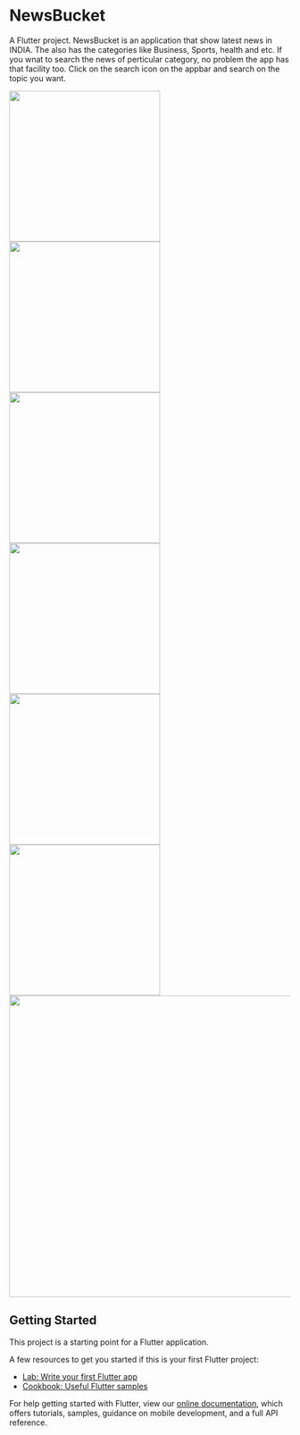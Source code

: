 # NewsBucket

A Flutter project.
NewsBucket is an application that show latest news in INDIA. The also has the categories like Business, Sports, health and etc.
If you wnat to search the news of perticular category, no problem the app has that facility too. 
Click on the search icon on the appbar and search on the topic you want.


<img src="https://github.com/VaishnavDatir/Flutter-NewsBucket/blob/master/SCREENSHOTS/NewsBucket%20ScreenShots%20(1).jpeg" width="270"> <img src="https://github.com/VaishnavDatir/Flutter-NewsBucket/blob/master/SCREENSHOTS/NewsBucket%20ScreenShots%20(5).jpeg" width="270"> <br>
<img src="https://github.com/VaishnavDatir/Flutter-NewsBucket/blob/master/SCREENSHOTS/NewsBucket%20ScreenShots%20(6).jpeg" width="270"> <img src="https://github.com/VaishnavDatir/Flutter-NewsBucket/blob/master/SCREENSHOTS/NewsBucket%20ScreenShots%20(3).jpeg" width="270"> <br> 
<img src="https://github.com/VaishnavDatir/Flutter-NewsBucket/blob/master/SCREENSHOTS/NewsBucket%20ScreenShots%20(4).jpeg" width="270"> <img src="https://github.com/VaishnavDatir/Flutter-NewsBucket/blob/master/SCREENSHOTS/NewsBucket%20ScreenShots%20(2).jpeg" width="270"> <br> <img src="https://github.com/VaishnavDatir/Flutter-NewsBucket/blob/master/SCREENSHOTS/NewsBucket%20ScreenShots%20(7).jpeg" width="540">







## Getting Started

This project is a starting point for a Flutter application.

A few resources to get you started if this is your first Flutter project:

- [Lab: Write your first Flutter app](https://flutter.dev/docs/get-started/codelab)
- [Cookbook: Useful Flutter samples](https://flutter.dev/docs/cookbook)

For help getting started with Flutter, view our
[online documentation](https://flutter.dev/docs), which offers tutorials,
samples, guidance on mobile development, and a full API reference.
